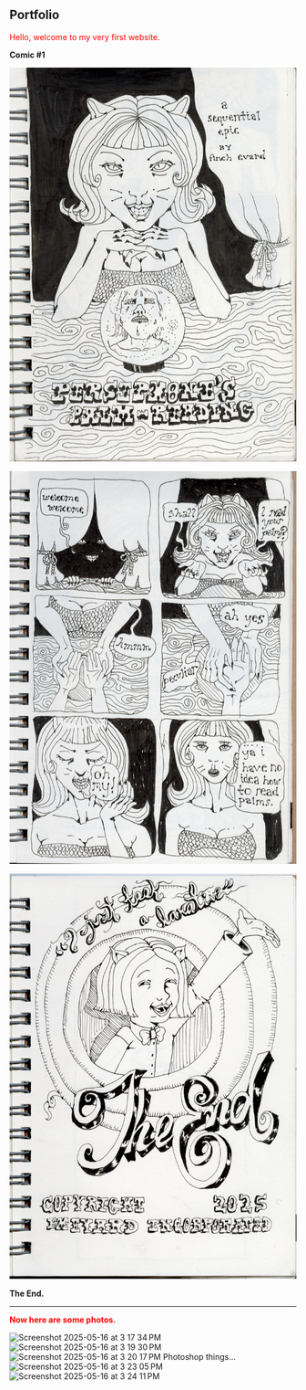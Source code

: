 Portfolio
---
<span style="color:red">Hello, welcome to my very first website. </span>

**Comic #1**

![alt text](pamlcover.png)

![alt text](palm.png)

![alt text](theend.png)


**The End.**

---

<span style="color:red">**Now here are some photos.**</span>

<img width="659" alt="Screenshot 2025-05-16 at 3 17 34 PM" src="https://github.com/user-attachments/assets/03a90edd-4f67-4765-9ed6-8fa7bfe2ba4e" />
<img width="580" alt="Screenshot 2025-05-16 at 3 19 30 PM" src="https://github.com/user-attachments/assets/cc21df4d-da99-4df8-8b4b-f9bb19d44f50" />
<img width="772" alt="Screenshot 2025-05-16 at 3 20 17 PM" src="https://github.com/user-attachments/assets/fe131096-7b8d-4675-a37d-f56fe2727654" />
Photoshop things...
<img width="644" alt="Screenshot 2025-05-16 at 3 23 05 PM" src="https://github.com/user-attachments/assets/760c7a92-735c-4ea0-9b19-2bccdb8835e1" />
<img width="515" alt="Screenshot 2025-05-16 at 3 24 11 PM" src="https://github.com/user-attachments/assets/4cbd5287-6c0b-4c2d-8a6a-e319198edcc3" />
